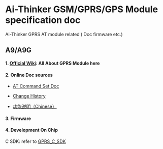 Ai-Thinker GSM/GPRS/GPS Module specification doc
=========

Ai-Thinker GPRS AT module related ( Doc firmware etc.)

## A9/A9G

#### 1. [Official Wiki](http://wiki.ai-thinker.com/gprs): All About GPRS Module here

#### 2. Online Doc sources

* [AT Command Set Doc](A9_A9G/doc/AT-Command-Set.md)

* [Change History](A9_A9G/doc/Change-History.md)

* [功能说明（Chinese）](A9_A9G/doc/功能说明.md)


#### 3. Firmware


#### 4. Development On Chip

C SDK: refer to [GPRS_C_SDK]()


